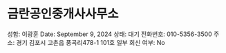 # 금란공인중개사사무소

성함: 이광훈
Date: September 9, 2024
상태: 대기
전화번호: 010-5356-3500
주소: 경기 김포시 고촌읍 풍곡리478-1 101호 일부
회신 여부: No